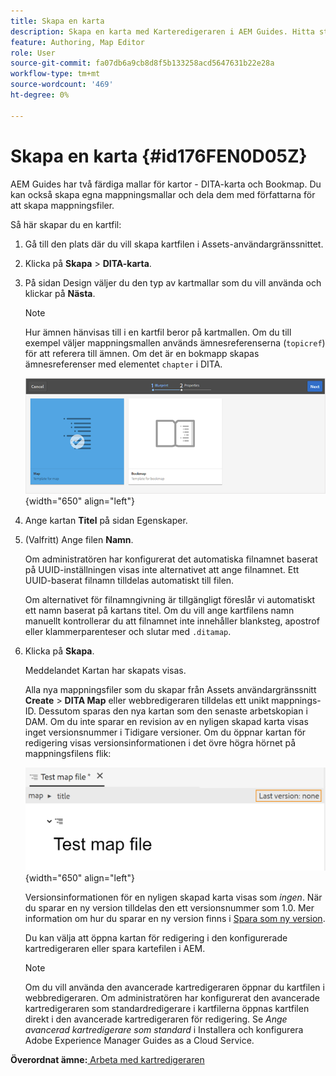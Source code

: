 ```yaml
---
title: Skapa en karta
description: Skapa en karta med Karteredigeraren i AEM Guides. Hitta stegen för att skapa en kartfil baserat på en kartmall.
feature: Authoring, Map Editor
role: User
source-git-commit: fa07db6a9cb8d8f5b133258acd5647631b22e28a
workflow-type: tm+mt
source-wordcount: '469'
ht-degree: 0%

---
```


# Skapa en karta {#id176FEN0D05Z}

AEM Guides har två färdiga mallar för kartor - DITA-karta och Bookmap. Du kan också skapa egna mappningsmallar och dela dem med författarna för att skapa mappningsfiler.

Så här skapar du en kartfil:

1. Gå till den plats där du vill skapa kartfilen i Assets-användargränssnittet.

1. Klicka på **Skapa** \> **DITA-karta**.

1. På sidan Design väljer du den typ av kartmallar som du vill använda och klickar på **Nästa**.

   >[!NOTE]
   >
   > Hur ämnen hänvisas till i en kartfil beror på kartmallen. Om du till exempel väljer mappningsmallen används ämnesreferenserna \(`topicref`\) för att referera till ämnen. Om det är en bokmapp skapas ämnesreferenser med elementet `chapter` i DITA.

   ![](images/map-template.png){width="650" align="left"}

1. Ange kartan **Titel** på sidan Egenskaper.

1. \(Valfritt\) Ange filen **Namn**.

   Om administratören har konfigurerat det automatiska filnamnet baserat på UUID-inställningen visas inte alternativet att ange filnamnet. Ett UUID-baserat filnamn tilldelas automatiskt till filen.

   Om alternativet för filnamngivning är tillgängligt föreslår vi automatiskt ett namn baserat på kartans titel. Om du vill ange kartfilens namn manuellt kontrollerar du att filnamnet inte innehåller blanksteg, apostrof eller klammerparenteser och slutar med `.ditamap`.

1. Klicka på **Skapa**.

   Meddelandet Kartan har skapats visas.

   Alla nya mappningsfiler som du skapar från Assets användargränssnitt **Create** \> **DITA Map** eller webbredigeraren tilldelas ett unikt mappnings-ID. Dessutom sparas den nya kartan som den senaste arbetskopian i DAM. Om du inte sparar en revision av en nyligen skapad karta visas inget versionsnummer i Tidigare versioner. Om du öppnar kartan för redigering visas versionsinformationen i det övre högra hörnet på mappningsfilens flik:

   ![](images/first-version-map-none.png){width="650" align="left"}

   Versionsinformationen för en nyligen skapad karta visas som *ingen*. När du sparar en ny version tilldelas den ett versionsnummer som 1.0. Mer information om hur du sparar en ny version finns i [Spara som ny version](web-editor-features.md#save-as-new-version-id209ME400GXA).

   Du kan välja att öppna kartan för redigering i den konfigurerade kartredigeraren eller spara kartefilen i AEM.

   >[!NOTE]
   >
   > Om du vill använda den avancerade kartredigeraren öppnar du kartfilen i webbredigeraren. Om administratören har konfigurerat den avancerade kartredigeraren som standardredigerare i kartfilerna öppnas kartfilen direkt i den avancerade kartredigeraren för redigering. Se *Ange avancerad kartredigerare som standard* i Installera och konfigurera Adobe Experience Manager Guides as a Cloud Service.


**Överordnat ämne:**[ Arbeta med kartredigeraren](map-editor.md)
